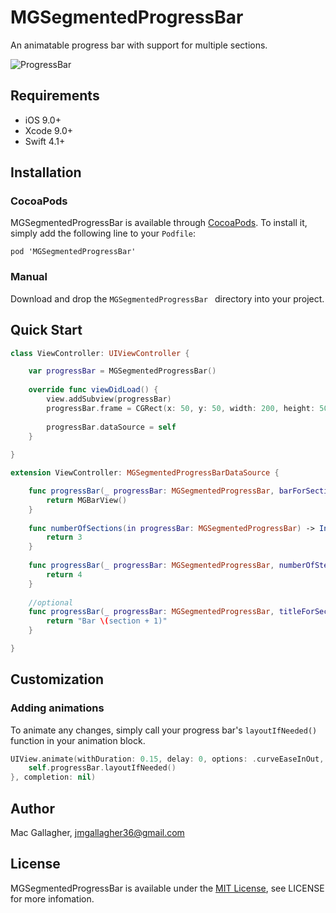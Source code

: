 # MGSegmentedProgressBar
An animatable progress bar with support for multiple sections.

![ProgressBar](https://raw.githubusercontent.com/mac-gallagher/MGSegmentedProgressBar/master/Images/progress_bar.gif)

## Requirements
* iOS 9.0+
* Xcode 9.0+
* Swift 4.1+

## Installation

### CocoaPods
MGSegmentedProgressBar is available through [CocoaPods](<https://cocoapods.org/>). To install it, simply add the following line to your `Podfile`:

	pod 'MGSegmentedProgressBar'


### Manual
Download and drop the `MGSegmentedProgressBar ` directory into your project.

## Quick Start

```swift
class ViewController: UIViewController {

    var progressBar = MGSegmentedProgressBar()
    
    override func viewDidLoad() {
        view.addSubview(progressBar)
        progressBar.frame = CGRect(x: 50, y: 50, width: 200, height: 50)
        
        progressBar.dataSource = self
    }	
	
}

extension ViewController: MGSegmentedProgressBarDataSource {

    func progressBar(_ progressBar: MGSegmentedProgressBar, barForSection section: Int) -> MGBarView {
        return MGBarView()
    }
    
    func numberOfSections(in progressBar: MGSegmentedProgressBar) -> Int {
        return 3
    }
    
    func progressBar(_ progressBar: MGSegmentedProgressBar, numberOfStepsInSection section: Int) -> Int {
        return 4
    }
    
    //optional
    func progressBar(_ progressBar: MGSegmentedProgressBar, titleForSection section: Int) -> String? {
        return "Bar \(section + 1)"
    }

}

```

## Customization

### Adding animations
To animate any changes, simply call your progress bar's `layoutIfNeeded()` function in your animation block.
	
```swift
UIView.animate(withDuration: 0.15, delay: 0, options: .curveEaseInOut, animations: {
    self.progressBar.layoutIfNeeded()
}, completion: nil)
```

## Author
Mac Gallagher, jmgallagher36@gmail.com

## License
MGSegmentedProgressBar is available under the [MIT License](LICENSE), see LICENSE for more infomation.
